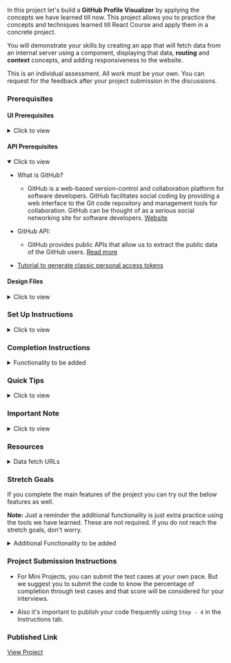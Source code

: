 In this project let's build a **GitHub Profile Visualizer** by applying the concepts we have learned till now. This project allows you to practice the concepts and techniques learned till React Course and apply them in a concrete project.

You will demonstrate your skills by creating an app that will fetch data from an internal server using a component, displaying that data, **routing** and **context** concepts, and adding responsiveness to the website.

This is an individual assessment. All work must be your own. You can request for the feedback after your project submission in the discussions.

### Prerequisites

#### UI Prerequisites

<details>
<summary>Click to view</summary>

- What is Figma?
  - Figma is a vector graphics editor and prototyping tool which is primarily web-based. You can check more info on the <a href="https://www.figma.com/" target="_blank">website</a>
- Create a Free account in Figma.
  - Kindly follow the instructions as shown in <a href="https://www.youtube.com/watch?v=hrHL2VLMl7g&t=37s" target="_blank">this</a> video to create a free Figma account. Watch the video upto **00:50**
- How to Check CSS in Figma?
  - Kindly follow the instructions as shown in <a href="https://www.youtube.com/watch?v=B242nuM3y2s" target="_blank">this</a> video to check CSS in a Figma screen. Watch the video upto **02:45**.
- Export Images in Figma screen

  - Kindly follow the instructions as shown in <a href="https://www.youtube.com/watch?v=NpzL1MONwaw" target="_blank">this</a> video to export images from a Figma screen.
  - Click on the Export button to get Export options as shown in the below image.

  <div style="text-align:center;margin:10px 0px 0px 45px;width:200px;">
    <img src="https://assets.ccbp.in/frontend/react-js/figma-export-option.png" />
  </div>

- Upload your exported images from Figma to Cloudinary and get image URLs from Cloudinary. Refer <a href="https://learning.ccbp.in/projects/course?c_id=fe4c935d-3ad5-4bb8-a1a5-9b045ae70010&s_id=2f72d6fe-09a7-4c0a-b0db-196740c853a0&t_id=6535e48d-fb4e-45c4-9654-3da423c79e26" target="_blank">this</a> session for better understanding.

</details>

#### API Prerequisites

<details open>
<summary>Click to view</summary>

- What is GitHub?

  - GitHub is a web-based version-control and collaboration platform for software developers. GitHub facilitates social coding by providing a web interface to the Git code repository and management tools for collaboration. GitHub can be thought of as a serious social networking site for software developers. <a href="https://github.com/" target="_blank">Website</a>

- GitHub API:

  - GitHub provides public APIs that allow us to extract the public data of the GitHub users. <a href="https://docs.github.com/en/rest" target="_blank">Read more</a>

- <a href="https://www.iorad.com/player/2052920/Github---How-to-generate-classic-personal-access-tokens">Tutorial to generate classic personal access tokens</a>
</details>

#### Design Files

<details>
<summary>Click to view</summary>

- You can check the **Design Files** for different devices <a href="https://www.figma.com/file/9LiB5x6qaZ7EskY8tcAZSe/Github-Profile-Visualizer?type=design&node-id=0-1&mode=design" target="_blank" >here</a>.

</details>

### Set Up Instructions

<details>
<summary>Click to view</summary>

- Download dependencies by running `npm install`
- Start up the app using `npm start`
</details>

### Completion Instructions

<details>
<summary>Functionality to be added</summary>
<br/>
The app must have the following functionalities

- **Home Route**

  - When a user opens the Home Route,

    - When a username is provided in the search input and the button with the search icon is clicked

      - Make an HTTP GET request to the **GitHub User Profile Details API URL** with path parameter value as the username provided in the search input and query parameter `api_key` with the value of GitHub personal access token

      - For example: When the search input value is **kentcdodds** and search icon is clicked, then the **GitHub User Profile Details API URL** will be as follows

      ```js
      const apiUrl = 'https://apis2.ccbp.in/gpv/profile-details/kentcdodds?api_key=289234723783_38'
      ```

      - **_Loader_** should be displayed while fetching the data
      - After the data is fetched successfully, display the user profile details received from the response
      - If the HTTP GET request made is unsuccessful, then the failure view given in the **Figma** screens should be displayed
        - When the **Try Again** button is clicked, an HTTP GET request should be made to **GitHub User Profile Details API URL**

    - **Header**

      - When the **GitHub Profile Visualizer** title in the header is clicked, then the page should be navigated to the Home Route
      - When the **Home** link in the Header is clicked, then the page should be navigated to the Home Route
      - When the **Repositories** link in the Header is clicked, then the page should be navigated to the Repository Route
      - When the **Analysis** link in the Header is clicked, then the page should be navigated to the Analysis Route

- **Repository Route**

  - When a user opens the Repository Route

    - Make an HTTP GET request to the **GitHub User Repository Details API URL** with path parameter value as the username provided in the search input in the **Home Route** and query parameter `api_key` with the value of GitHub personal access token
    - **_Loader_** should be displayed while fetching the data
    - After the data is fetched successfully, display the list of user repositories received from the response
    - If the HTTP GET request made is unsuccessful, then the failure view given in the **Figma** screens should be displayed
    - When the **Try Again** button is clicked, an HTTP GET request should be made to **GitHub User Repository Details API URL**

  - When a **Repository** item is clicked, then the page should be navigated to the Repository Item Details Route
  - All the header functionalities mentioned in the Home Route should work in this route accordingly
  - When the Repository Route is opened without giving a valid username, then the "No Data" view given in the Figma screens should be displayed.

- **Repository Item Details Route**

  - When an user opens the Repository Item Details Route

    - Make an HTTP GET request to the **GitHub User Repository Item Details API URL** with path parameter value as the username provided in the search input in the **Home Route** and query parameter `api_key` with the value of GitHub personal access token
    - **_Loader_** should be displayed while fetching the data
    - After the data is fetched successfully, display the user repositories item details received from the response
    - If the HTTP GET request made is unsuccessful, then the failure view given in the **Figma** screens should be displayed
    - When the **Try Again** button is clicked, an HTTP GET request should be made to **GitHub User Repository Item Details API URL**

  - All the header functionalities mentioned in the Home Route should work in this route accordingly

- **Analysis Route**

  - When a user opens the Analysis Route

    - Make an HTTP GET request to the **GitHub User Analysis Details API URL** with path parameter value as the username provided in the search input in the **Home Route** and query parameter `api_key` with the value of GitHub personal access token
    - **_Loader_** should be displayed while fetching the data
    - After the data is fetched successfully, display the user analysis details received from the response
    - If the HTTP GET request made is unsuccessful, then the failure view given in the **Figma** screens should be displayed
    - When the **Try Again** button is clicked, an HTTP GET request should be made to **GitHub User Analysis Details API URL**

  - All the header functionalities mentioned in the Home Route should work in this route accordingly
  - When the Analysis Route is opened without giving a valid username, then the "No Data" view given in the Figma screens should be displayed.

- **Not Found Route**

  - When a random path is provided as the URL, then the page should navigate to the Not Found Route

- Users should be able to view the website responsively in mobile view, tablet view as well.

</details>

### Quick Tips

<details>
<summary>Click to view</summary>

- Use **Recharts** package to implement given charts
  - Recharts <a href="https://www.npmjs.com/package/recharts" target="_blank" >Documentation</a>.
  - Linear chart implementation <a href="https://codesandbox.io/s/simple-line-chart-g3mus?file=/src/LinearChart.js" target="_blank">CodeSandbox</a>.
  - Pie chart implementation <a href="https://codesandbox.io/s/pie-chart-example-cn47w?file=/src/piechart.js" target="_blank">CodeSandbox</a>.
  - Commit graph implementation <a href="https://codesandbox.io/s/commitgraph-devr4?file=/src/CommitGraph.js" target="_blank">CodeSandbox</a>.

</details>

### Important Note

<details>
<summary>Click to view</summary>
<br/>

**The following instructions are required for the tests to pass**

- **Note:**

  - <IndexItem href="api-prerequisites">Click here to know how to create GitHub personal access token</IndexItem>
  - Don't use any third-party packages other than packages mentioned in the **Quick Tips**
  - Use media queries for responsiveness. Instead of rendering the same elements twice for responsiveness.
  - For Mini Projects, You have to use HTML elements to style the React Components. Usage of `styled-components` (CSS in JS) to style React components are not supported in Mini Projects. Test cases won't be passed, If you use styled components.
  - Refer to the below example for the usage of `data-testid` in the HTML elements.

    - Example: `<div data-testid="repoItem" className="repo-item"/>`.

- **Routes**

  - Render `Home` Route component when the path in URL matches `/`
  - Render `Repository` Route component when the path in URL matches `/repositories`
  - Render `Repository Item Details` Route component when the path in URL matches `/repositories/:repoName`
  - Render `Analysis` Route component when the path in URL matches `/analysis`

- The Failure View images should consist of alt attribute value as `failure view`
- Wrap the `Loader` component with an HTML container element and add the `data-testid` attribute value as **loader** to it

  ```jsx
  <div className="loader-container" data-testid="loader">
    <Loader type="TailSpin" color="#3B82F6" height={50} width={50} />
  </div>
  ```

- **Home Route**

  - The HTML button element with search icon should have the `data-testid` attribute value as **searchButton** to it
  - `HiOutlineSearch` icon from react-icons should be used for the **Search Icon** button
  - `RiBuildingLine` icon from react-icons should be used for the **Building Icon** in Company
  - `IoMdLink` icon from react-icons should be used for the **Link Icon** in Blog
  - `IoLocationOutline` icon from react-icons should be used for the **Location Icon** in Location
  - The website home page image should consist of alt attribute value as `github profile visualizer home page`
  - The user profile picture in the Home Route should have the alt and src as the values of the keys `name` and `avatar_url` from each object in GitHub user profile details Response

- **Repository Route**

  - When the **Repository Route** is opened without giving a valid username, then the page should consists of **No Data Found** image with alt attribute value as `empty repositories`
  - The user profile picture in the Repository Route should have the alt and src as the values of the keys `login` and `avatar_url` in owner from each object in GitHub user repository details Response
  - When the repository API return an empty list, then the No Repositories image should consist of alt attribute value as `no repositories`

- **Analysis Route**

  - When the **Analysis Route** is opened without giving a valid username, then the page should consists of **No Data Found** image with alt attribute value as `empty analysis`
  - The user profile picture in the Analysis Route should have the alt and src as the values of the keys `login` and `avatarUrl` in user from each object in GitHub user analysis details Response
  - When the analysis API return an empty list, then the No Analysis image should consist of alt attribute value as `no analysis`

- **Repositories Item Details Route**

  - The Contributors Profile images should consist of alt attribute value as `contributor profile`

- **Not Found Route**

  - The Not Found image should consist of alt attribute value as `not found`

</details>

### Resources

<details>
<summary>Data fetch URLs</summary>

- Use the _username_ entered in the search input as a path parameter to the below APIs.

**GitHub User Profile Details API**

#### API: `https://apis2.ccbp.in/gpv/profile-details/{username}`

#### Example: `https://apis2.ccbp.in/gpv/profile-details/kentcdodds`

#### Method: `GET`

#### Description:

Returns a response containing the profile details of the given user

#### Sample Response

```json
{
  "avatar_url": "https://avatars.githubusercontent.com/u/1500684?v=4",
  "bio": "Improving the world with quality software · Husband, Father, Latter-day Saint, Teacher, OSS · @remix-run · TestingJavaScript.com · EpicReact.Dev · Be Kind",
  "blog": "https://kentcdodds.com",
  "company": "@remix-run",
  "created_at": "2012-03-04T22:32:01Z",
  "email": "me+github@kentcdodds.com",
  "events_url": "https://api.github.com/users/kentcdodds/events{/privacy}",
  "followers": 22212,
  "followers_url": "https://api.github.com/users/kentcdodds/followers",
  "following": 42,
  "following_url": "https://api.github.com/users/kentcdodds/following{/other_user}",
  "gists_url": "https://api.github.com/users/kentcdodds/gists{/gist_id}",
  "gravatar_id": "",
  "hireable": null,
  "html_url": "https://github.com/kentcdodds",
  "id": 1500684,
  "location": "Salt Lake City, Utah, USA",
  "login": "kentcdodds",
  "name": "Kent C. Dodds",
  "node_id": "MDQ6VXNlcjE1MDA2ODQ=",
  "organizations_url": "https://api.github.com/users/kentcdodds/orgs",
  "public_gists": 236,
  "public_repos": 631,
  "received_events_url": "https://api.github.com/users/kentcdodds/received_events",
  "repos_url": "https://api.github.com/users/kentcdodds/repos",
  "site_admin": false,
  "starred_url": "https://api.github.com/users/kentcdodds/starred{/owner}{/repo}",
  "subscriptions_url": "https://api.github.com/users/kentcdodds/subscriptions",
  "twitter_username": "kentcdodds",
  "type": "User",
  "updated_at": "2021-12-02T21:13:19Z",
  "url": "https://api.github.com/users/kentcdodds"
}
```

**GitHub User Repository Details API**

#### API: `https://apis2.ccbp.in/gpv/repos/{username}`

#### Example: `https://apis2.ccbp.in/gpv/repos/kentcdodds`

#### Method: `GET`

#### Description:

Returns a response containing the list of repositories

#### Sample Response

```json
[
  {
    "allow_forking": true,
    "archive_url": "https://api.github.com/repos/kentcdodds/.kenv/{archive_format}{/ref}",
    "archived": false,
    "assignees_url": "https://api.github.com/repos/kentcdodds/.kenv/assignees{/user}",
    "blobs_url": "https://api.github.com/repos/kentcdodds/.kenv/git/blobs{/sha}",
    "branches_url": "https://api.github.com/repos/kentcdodds/.kenv/branches{/branch}",
    "clone_url": "https://github.com/kentcdodds/.kenv.git",
    "collaborators_url": "https://api.github.com/repos/kentcdodds/.kenv/collaborators{/collaborator}",
    "comments_url": "https://api.github.com/repos/kentcdodds/.kenv/comments{/number}",
    "commits_url": "https://api.github.com/repos/kentcdodds/.kenv/commits{/sha}",
    "compare_url": "https://api.github.com/repos/kentcdodds/.kenv/compare/{base}...{head}",
    "contents_url": "https://api.github.com/repos/kentcdodds/.kenv/contents/{+path}",
    "contributors_url": "https://api.github.com/repos/kentcdodds/.kenv/contributors",
    "created_at": "2021-05-25T17:26:22Z",
    "default_branch": "main",
    "deployments_url": "https://api.github.com/repos/kentcdodds/.kenv/deployments",
    "description": null,
    "disabled": false,
    "downloads_url": "https://api.github.com/repos/kentcdodds/.kenv/downloads",
    "events_url": "https://api.github.com/repos/kentcdodds/.kenv/events",
    "fork": false,
    "forks": 0,
    "forks_count": 0,
    "forks_url": "https://api.github.com/repos/kentcdodds/.kenv/forks",
    "full_name": "kentcdodds/.kenv",
    "git_commits_url": "https://api.github.com/repos/kentcdodds/.kenv/git/commits{/sha}",
    "git_refs_url": "https://api.github.com/repos/kentcdodds/.kenv/git/refs{/sha}",
    "git_tags_url": "https://api.github.com/repos/kentcdodds/.kenv/git/tags{/sha}",
    "git_url": "git://github.com/kentcdodds/.kenv.git",
    "has_downloads": true,
    "has_issues": true,
    "has_pages": false,
    "has_projects": true,
    "has_wiki": true,
    "homepage": "",
    "hooks_url": "https://api.github.com/repos/kentcdodds/.kenv/hooks",
    "html_url": "https://github.com/kentcdodds/.kenv",
    "id": 370775161,
    "is_template": false,
    "issue_comment_url": "https://api.github.com/repos/kentcdodds/.kenv/issues/comments{/number}",
    "issue_events_url": "https://api.github.com/repos/kentcdodds/.kenv/issues/events{/number}",
    "issues_url": "https://api.github.com/repos/kentcdodds/.kenv/issues{/number}",
    "keys_url": "https://api.github.com/repos/kentcdodds/.kenv/keys{/key_id}",
    "labels_url": "https://api.github.com/repos/kentcdodds/.kenv/labels{/name}",
    "language": "JavaScript",
    "languages": [
      {"name": "JavaScript", "value": 20784},
      {"name": "TypeScript", "value": 4868}
    ],
    "languages_url": "https://api.github.com/repos/kentcdodds/.kenv/languages",
    "license": null,
    "merges_url": "https://api.github.com/repos/kentcdodds/.kenv/merges",
    "milestones_url": "https://api.github.com/repos/kentcdodds/.kenv/milestones{/number}",
    "mirror_url": null,
    "name": ".kenv",
    "node_id": "MDEwOlJlcG9zaXRvcnkzNzA3NzUxNjE=",
    "notifications_url": "https://api.github.com/repos/kentcdodds/.kenv/notifications{?since,all,participating}",
    "open_issues": 0,
    "open_issues_count": 0,
    "owner": {
      "avatar_url": "https://avatars.githubusercontent.com/u/1500684?v=4",
      "events_url": "https://api.github.com/users/kentcdodds/events{/privacy}",
      "followers_url": "https://api.github.com/users/kentcdodds/followers",
      "following_url": "https://api.github.com/users/kentcdodds/following{/other_user}",
      "gists_url": "https://api.github.com/users/kentcdodds/gists{/gist_id}",
      "gravatar_id": "",
      "html_url": "https://github.com/kentcdodds",
      "id": 1500684,
      "login": "kentcdodds",
      "node_id": "MDQ6VXNlcjE1MDA2ODQ=",
      "organizations_url": "https://api.github.com/users/kentcdodds/orgs",
      "received_events_url": "https://api.github.com/users/kentcdodds/received_events",
      "repos_url": "https://api.github.com/users/kentcdodds/repos",
      "site_admin": false,
      "starred_url": "https://api.github.com/users/kentcdodds/starred{/owner}{/repo}",
      "subscriptions_url": "https://api.github.com/users/kentcdodds/subscriptions",
      "type": "User",
      "url": "https://api.github.com/users/kentcdodds"
    },
    "permissions": {
      "admin": false,
      "maintain": false,
      "push": false,
      "triage": false,
      "pull": true
    },
    "private": false,
    "pulls_url": "https://api.github.com/repos/kentcdodds/.kenv/pulls{/number}",
    "pushed_at": "2021-11-19T00:19:06Z",
    "releases_url": "https://api.github.com/repos/kentcdodds/.kenv/releases{/id}",
    "size": 84,
    "ssh_url": "git@github.com:kentcdodds/.kenv.git",
    "stargazers_count": 18,
    "stargazers_url": "https://api.github.com/repos/kentcdodds/.kenv/stargazers",
    "statuses_url": "https://api.github.com/repos/kentcdodds/.kenv/statuses/{sha}",
    "subscribers_url": "https://api.github.com/repos/kentcdodds/.kenv/subscribers",
    "subscription_url": "https://api.github.com/repos/kentcdodds/.kenv/subscription",
    "svn_url": "https://github.com/kentcdodds/.kenv",
    "tags_url": "https://api.github.com/repos/kentcdodds/.kenv/tags",
    "teams_url": "https://api.github.com/repos/kentcdodds/.kenv/teams",
    "topics": [],
    "trees_url": "https://api.github.com/repos/kentcdodds/.kenv/git/trees{/sha}",
    "updated_at": "2021-11-19T00:19:09Z",
    "url": "https://api.github.com/repos/kentcdodds/.kenv",
    "visibility": "public",
    "watchers": 18,
    "watchers_count": 18
  },
  "...."
]
```

**GitHub User Repository Item Details API**

#### API: `https://apis2.ccbp.in/gpv/specific-repo/{username}/{repoName}`

#### Method: `GET`

#### Description:

Returns a response containing the details of the Repository

#### Sample Response

```json
{
  "id": 370775161,
  "node_id": "MDEwOlJlcG9zaXRvcnkzNzA3NzUxNjE=",
  "name": ".kenv",
  "full_name": "kentcdodds/.kenv",
  "private": false,
  "owner": {
    "login": "kentcdodds",
    "id": 1500684,
    "node_id": "MDQ6VXNlcjE1MDA2ODQ=",
    "avatar_url": "https://avatars.githubusercontent.com/u/1500684?v=4",
    "gravatar_id": "",
    "url": "https://api.github.com/users/kentcdodds",
    "html_url": "https://github.com/kentcdodds",
    "followers_url": "https://api.github.com/users/kentcdodds/followers",
    "following_url": "https://api.github.com/users/kentcdodds/following{/other_user}",
    "gists_url": "https://api.github.com/users/kentcdodds/gists{/gist_id}",
    "starred_url": "https://api.github.com/users/kentcdodds/starred{/owner}{/repo}",
    "subscriptions_url": "https://api.github.com/users/kentcdodds/subscriptions",
    "organizations_url": "https://api.github.com/users/kentcdodds/orgs",
    "repos_url": "https://api.github.com/users/kentcdodds/repos",
    "events_url": "https://api.github.com/users/kentcdodds/events{/privacy}",
    "received_events_url": "https://api.github.com/users/kentcdodds/received_events",
    "type": "User",
    "site_admin": false
  },
  "html_url": "https://github.com/kentcdodds/.kenv",
  "description": null,
  "fork": false,
  "created_at": "2021-05-25T17:26:22Z",
  "updated_at": "2021-11-19T00:19:09Z",
  "pushed_at": "2021-11-19T00:19:06Z",
  "git_url": "git://github.com/kentcdodds/.kenv.git",
  "ssh_url": "git@github.com:kentcdodds/.kenv.git",
  "clone_url": "https://github.com/kentcdodds/.kenv.git",
  "svn_url": "https://github.com/kentcdodds/.kenv",
  "homepage": "",
  "size": 84,
  "stargazers_count": 18,
  "watchers_count": 18,
  "language": "JavaScript",
  "has_issues": true,
  "has_projects": true,
  "has_downloads": true,
  "has_wiki": true,
  "has_pages": false,
  "forks_count": 0,
  "mirror_url": null,
  "archived": false,
  "disabled": false,
  "open_issues_count": 0,
  "license": null,
  "allow_forking": true,
  "is_template": false,
  "topics": [],
  "visibility": "public",
  "forks": 0,
  "open_issues": 0,
  "watchers": 18,
  "default_branch": "main",
  "permissions": {
    "admin": false,
    "maintain": false,
    "push": false,
    "triage": false,
    "pull": true
  },
  "temp_clone_token": "",
  "network_count": 0,
  "subscribers_count": 1,
  "contributors": [
    {
      "login": "kentcdodds",
      "id": 1500684,
      "node_id": "MDQ6VXNlcjE1MDA2ODQ=",
      "avatar_url": "https://avatars.githubusercontent.com/u/1500684?v=4",
      "gravatar_id": "",
      "url": "https://api.github.com/users/kentcdodds",
      "html_url": "https://github.com/kentcdodds",
      "followers_url": "https://api.github.com/users/kentcdodds/followers",
      "following_url": "https://api.github.com/users/kentcdodds/following{/other_user}",
      "gists_url": "https://api.github.com/users/kentcdodds/gists{/gist_id}",
      "starred_url": "https://api.github.com/users/kentcdodds/starred{/owner}{/repo}",
      "subscriptions_url": "https://api.github.com/users/kentcdodds/subscriptions",
      "organizations_url": "https://api.github.com/users/kentcdodds/orgs",
      "repos_url": "https://api.github.com/users/kentcdodds/repos",
      "events_url": "https://api.github.com/users/kentcdodds/events{/privacy}",
      "received_events_url": "https://api.github.com/users/kentcdodds/received_events",
      "type": "User",
      "site_admin": false,
      "contributions": 15
    }
  ],
  "lanuages": [
    {"name": "JavaScript", "value": 20784},
    {"name": "TypeScript", "value": 4868}
  ]
}
```

**GitHub User Analysis Details API**

#### API: `https://apis2.ccbp.in/gpv/profile-summary/{username}`

#### Example: `https://apis2.ccbp.in/gpv/profile-summary/kentcdodds`

#### Method: `GET`

#### Description:

Returns a response containing the Analysis Details of the given user

#### Sample Response

```json
{
  "user": {
    "hireable": false,
    "createdAt": 1330900321000,
    "collaborators": 0,
    "diskUsage": 0,
    "followers": 21245,
    "following": 42,
    "id": 1500684,
    "ownedPrivateRepos": 0,
    "privateGists": 0,
    "publicGists": 232,
    "publicRepos": 623,
    "totalPrivateRepos": 0,
    "avatarUrl": "https://www.nicepng.com/png/detail/41-410103_male-profile-round-circle-users-comments-profile-pic.png",
    "blog": "",
    "company": "",
    "email": "",
    "gravatarId": "",
    "htmlUrl": "https://github.com/kentcdodds",
    "location": "Salt Lake City, Utah, USA",
    "login": "kentcdodds",
    "name": "kentcdodds",
    "type": "User",
    "url": "https://api.github.com/users/kentcdodds",
    "plan": null
  },
  "quarterCommitCount": {
    "2012-Q1": 0,
    "2012-Q2": 0,
    "2012-Q3": 0,
    "2012-Q4": 0,
    "2013-Q1": 4,
    "2013-Q2": 120,
    "2013-Q3": 158,
    "2013-Q4": 185,
    "2014-Q1": 230,
    "2014-Q2": 74,
    "2014-Q3": 105,
    "2014-Q4": 30,
    "2015-Q1": 143,
    "2015-Q2": 164,
    "2015-Q3": 218,
    "2015-Q4": 67,
    "2016-Q1": 217,
    "2016-Q2": 100,
    "2016-Q3": 223,
    "2016-Q4": 170,
    "2017-Q1": 322,
    "2017-Q2": 272,
    "2017-Q3": 335,
    "2017-Q4": 138,
    "2018-Q1": 172,
    "2018-Q2": 238,
    "2018-Q3": 211,
    "2018-Q4": 154,
    "2019-Q1": 361,
    "2019-Q2": 504,
    "2019-Q3": 331,
    "2019-Q4": 386,
    "2020-Q1": 443,
    "2020-Q2": 533,
    "2020-Q3": 498,
    "2020-Q4": 626,
    "2021-Q1": 369,
    "2021-Q2": 355,
    "2021-Q3": 603,
    "2021-Q4": 133
  },
  "langRepoCount": {
    "JavaScript": 237,
    "HTML": 24,
    "Unknown": 15,
    "TypeScript": 14,
    "Java": 6,
    "Perl": 3,
    "Objective-C": 3,
    "Shell": 2,
    "CSS": 2
  },
  "langCommitCount": {
    "JavaScript": 6975,
    "TypeScript": 1526,
    "HTML": 326,
    "Unknown": 163,
    "Shell": 100,
    "Objective-C": 53,
    "Perl": 43,
    "CSS": 6,
    "Java": 0
  },
  "repoCommitCount": {
    "old-kentcdodds.com": 1029,
    "kentcdodds.com": 872,
    "bookshelf": 433,
    "testing-workshop": 297,
    "kcd-discord-bot": 272,
    "bucketstreams": 223,
    "react-suspense": 198,
    "kcd-scripts": 190,
    "react-performance": 179,
    "react-hooks": 170
  },
  "timeStamp": 1634914628856
}
```

</details>

### Stretch Goals

If you complete the main features of the project you can try out the below features as well.

**Note:** Just a reminder the additional functionality is just extra practice using the tools we have learned. These are not required. If you do not reach the stretch goals, don't worry.

<details>
<summary>Additional Functionality to be added</summary>

- Analysis Route:
  - Users should be able to see the commit history of the last six months in a graph.

</details>

### Project Submission Instructions

- For Mini Projects, you can submit the test cases at your own pace. But we suggest you to submit the code to know the percentage of completion through test cases and that score will be considered for your interviews.

- Also it's important to publish your code frequently using `Step - 4` in the Instructions tab.


### Published Link
[View Project](https://gpv.ccbp.tech) 
